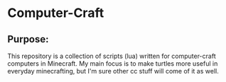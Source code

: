 # Computer-Craft

## Purpose: 

This repository is a collection of scripts (lua) written for computer-craft computers in Minecraft. My main focus is to make turtles more useful in everyday minecrafting, but I'm sure other cc stuff will come of it as well. 
